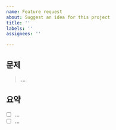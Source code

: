 ```yaml
---
name: Feature request
about: Suggest an idea for this project
title: ''
labels: ''
assignees: ''

---
```


## 문제

> ...

## 요약
- [ ] ...
- [ ] ...
